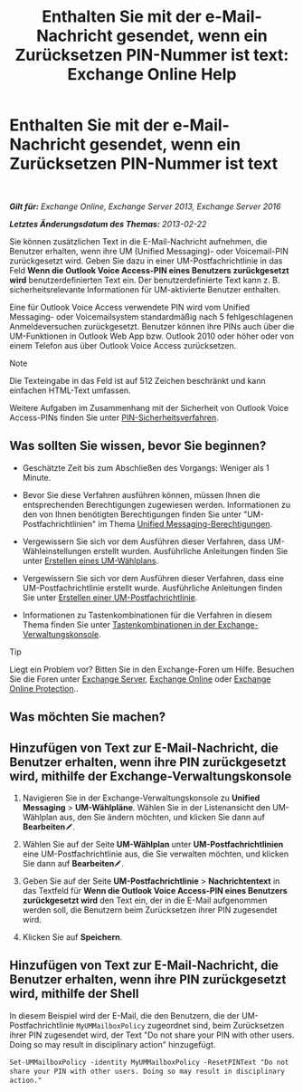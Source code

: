 ﻿---
title: 'Enthalten Sie mit der e-Mail-Nachricht gesendet, wenn ein Zurücksetzen PIN-Nummer ist text: Exchange Online Help'
TOCTitle: Enthalten Sie mit der e-Mail-Nachricht gesendet, wenn ein Zurücksetzen PIN-Nummer ist text
ms:assetid: f7a4d775-a588-412f-ac2c-11ab1a5c67eb
ms:mtpsurl: https://technet.microsoft.com/de-de/library/Bb201750(v=EXCHG.150)
ms:contentKeyID: 51409367
ms.date: 05/23/2018
mtps_version: v=EXCHG.150
ms.translationtype: MT
---

# Enthalten Sie mit der e-Mail-Nachricht gesendet, wenn ein Zurücksetzen PIN-Nummer ist text

 

_**Gilt für:** Exchange Online, Exchange Server 2013, Exchange Server 2016_

_**Letztes Änderungsdatum des Themas:** 2013-02-22_

Sie können zusätzlichen Text in die E-Mail-Nachricht aufnehmen, die Benutzer erhalten, wenn ihre UM (Unified Messaging)- oder Voicemail-PIN zurückgesetzt wird. Geben Sie dazu in einer UM-Postfachrichtlinie in das Feld **Wenn die Outlook Voice Access-PIN eines Benutzers zurückgesetzt wird** benutzerdefinierten Text ein. Der benutzerdefinierte Text kann z. B. sicherheitsrelevante Informationen für UM-aktivierte Benutzer enthalten.

Eine für Outlook Voice Access verwendete PIN wird vom Unified Messaging- oder Voicemailsystem standardmäßig nach 5 fehlgeschlagenen Anmeldeversuchen zurückgesetzt. Benutzer können ihre PINs auch über die UM-Funktionen in Outlook Web App bzw. Outlook 2010 oder höher oder von einem Telefon aus über Outlook Voice Access zurücksetzen.


> [!NOTE]
> Die Texteingabe in das Feld ist auf 512 Zeichen beschränkt und kann einfachen HTML-Text umfassen.



Weitere Aufgaben im Zusammenhang mit der Sicherheit von Outlook Voice Access-PINs finden Sie unter [PIN-Sicherheitsverfahren](pin-security-procedures-exchange-2013-help.md).

## Was sollten Sie wissen, bevor Sie beginnen?

  - Geschätzte Zeit bis zum Abschließen des Vorgangs: Weniger als 1 Minute.

  - Bevor Sie diese Verfahren ausführen können, müssen Ihnen die entsprechenden Berechtigungen zugewiesen werden. Informationen zu den von Ihnen benötigten Berechtigungen finden Sie unter "UM-Postfachrichtlinien" im Thema [Unified Messaging-Berechtigungen](unified-messaging-permissions-exchange-2013-help.md).

  - Vergewissern Sie sich vor dem Ausführen dieser Verfahren, dass UM-Wähleinstellungen erstellt wurden. Ausführliche Anleitungen finden Sie unter [Erstellen eines UM-Wählplans](create-a-um-dial-plan-exchange-2013-help.md).

  - Vergewissern Sie sich vor dem Ausführen dieser Verfahren, dass eine UM-Postfachrichtlinie erstellt wurde. Ausführliche Anleitungen finden Sie unter [Erstellen einer UM-Postfachrichtlinie](create-a-um-mailbox-policy-exchange-2013-help.md).

  - Informationen zu Tastenkombinationen für die Verfahren in diesem Thema finden Sie unter [Tastenkombinationen in der Exchange-Verwaltungskonsole](keyboard-shortcuts-in-the-exchange-admin-center-exchange-online-protection-help.md).


> [!TIP]
> Liegt ein Problem vor? Bitten Sie in den Exchange-Foren um Hilfe. Besuchen Sie die Foren unter <A href="https://go.microsoft.com/fwlink/p/?linkid=60612">Exchange Server</A>, <A href="https://go.microsoft.com/fwlink/p/?linkid=267542">Exchange Online</A> oder <A href="https://go.microsoft.com/fwlink/p/?linkid=285351">Exchange Online Protection</A>..



## Was möchten Sie machen?

## Hinzufügen von Text zur E-Mail-Nachricht, die Benutzer erhalten, wenn ihre PIN zurückgesetzt wird, mithilfe der Exchange-Verwaltungskonsole

1.  Navigieren Sie in der Exchange-Verwaltungskonsole zu **Unified Messaging** \> **UM-Wählpläne**. Wählen Sie in der Listenansicht den UM-Wählplan aus, den Sie ändern möchten, und klicken Sie dann auf **Bearbeiten**![Bearbeitungssymbol](images/Bb124582.6f53ccb2-1f13-4c02-bea0-30690e6ea71d(EXCHG.150).gif "Bearbeitungssymbol").

2.  Wählen Sie auf der Seite **UM-Wählplan** unter **UM-Postfachrichtlinien** eine UM-Postfachrichtlinie aus, die Sie verwalten möchten, und klicken Sie dann auf **Bearbeiten**![Bearbeitungssymbol](images/Bb124582.6f53ccb2-1f13-4c02-bea0-30690e6ea71d(EXCHG.150).gif "Bearbeitungssymbol").

3.  Geben Sie auf der Seite **UM-Postfachrichtlinie** \> **Nachrichtentext** in das Textfeld für **Wenn die Outlook Voice Access-PIN eines Benutzers zurückgesetzt wird** den Text ein, der in die E-Mail aufgenommen werden soll, die Benutzern beim Zurücksetzen ihrer PIN zugesendet wird.

4.  Klicken Sie auf **Speichern**.

## Hinzufügen von Text zur E-Mail-Nachricht, die Benutzer erhalten, wenn ihre PIN zurückgesetzt wird, mithilfe der Shell

In diesem Beispiel wird der E-Mail, die den Benutzern, die der UM-Postfachrichtlinie `MyUMMailboxPolicy` zugeordnet sind, beim Zurücksetzen ihrer PIN zugesendet wird, der Text "Do not share your PIN with other users. Doing so may result in disciplinary action" hinzugefügt.

    Set-UMMailboxPolicy -identity MyUMMailboxPolicy -ResetPINText "Do not share your PIN with other users. Doing so may result in disciplinary action."

